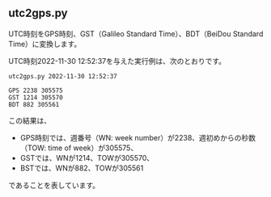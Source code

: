## utc2gps.py

UTC時刻をGPS時刻、GST（Galileo Standard Time）、BDT（BeiDou Standard Time）に変換します。

UTC時刻2022-11-30 12:52:37を与えた実行例は、次のとおりです。

```
utc2gps.py 2022-11-30 12:52:37

GPS 2238 305575
GST 1214 305570
BDT 882 305561
```

この結果は、

- GPS時刻では、週番号（WN: week number）が2238、週初めからの秒数（TOW: time of week）が305575、
- GSTでは、WNが1214、TOWが305570、
- BSTでは、WNが882、TOWが305561

であることを表しています。
